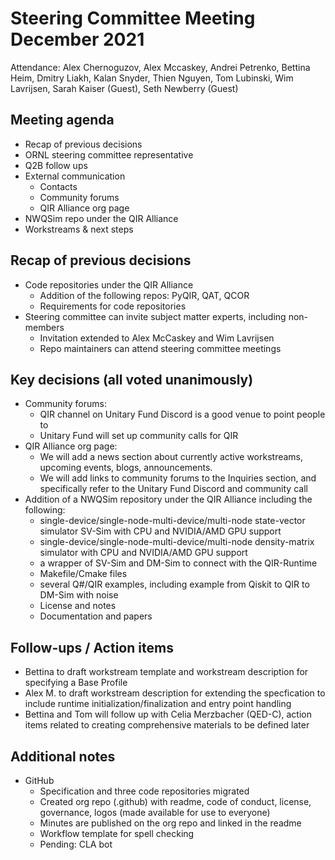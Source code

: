 # Steering Committee Meeting December 2021

Attendance: Alex Chernoguzov, Alex Mccaskey, Andrei Petrenko, Bettina Heim,
Dmitry Liakh, Kalan Snyder, Thien Nguyen, Tom Lubinski, Wim Lavrijsen, Sarah
Kaiser (Guest), Seth Newberry (Guest)

## Meeting agenda

- Recap of previous decisions
- ORNL steering committee representative
- Q2B follow ups
- External communication
  - Contacts
  - Community forums
  - QIR Alliance org page
- NWQSim repo under the QIR Alliance
- Workstreams & next steps

## Recap of previous decisions

- Code repositories under the QIR Alliance
  - Addition of the following repos: PyQIR, QAT, QCOR
  - Requirements for code repositories
- Steering committee can invite subject matter experts, including non-members
  - Invitation extended to Alex McCaskey and Wim Lavrijsen
  - Repo maintainers can attend steering committee meetings

## Key decisions (all voted unanimously)

- Community forums:
  - QIR channel on Unitary Fund Discord is a good venue to point people to
  - Unitary Fund will set up community calls for QIR
- QIR Alliance org page:
  - We will add a news section about currently active workstreams, upcoming
    events, blogs, announcements.
  - We will add links to community forums to the Inquiries section, and
    specifically refer to the Unitary Fund Discord and community call
- Addition of a NWQSim repository under the QIR Alliance including the
  following: <br/>
  - single-device/single-node-multi-device/multi-node state-vector simulator
    SV-Sim with CPU and NVIDIA/AMD GPU support
  - single-device/single-node-multi-device/multi-node density-matrix simulator
    with CPU and NVIDIA/AMD GPU support
  - a wrapper of SV-Sim and DM-Sim to connect with the QIR-Runtime
  - Makefile/Cmake files
  - several Q#/QIR examples, including example from Qiskit to QIR to DM-Sim with
    noise
  - License and notes
  - Documentation and papers

## Follow-ups / Action items

- Bettina to draft workstream template and workstream description for specifying
  a Base Profile
- Alex M. to draft workstream description for extending the specfication to
  include runtime initialization/finalization and entry point handling
- Bettina and Tom will follow up with Celia Merzbacher (QED-C), action
  items related to creating comprehensive materials to be defined later

## Additional notes

- GitHub
  - Specification and three code repositories migrated
  - Created org repo (.github) with readme, code of conduct, license,
    governance, logos (made available for use to everyone)
  - Minutes are published on the org repo and linked in the readme
  - Workflow template for spell checking
  - Pending: CLA bot

